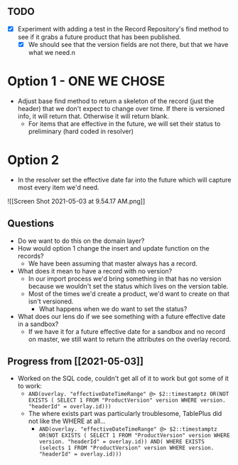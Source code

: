 ## TODO

- [x] Experiment with adding a test in the Record Repository's find method to see if it grabs a future product that has been published. 
	- [x] We should see that the version fields are not there, but that we have what we need.n

# Option 1 - ONE WE CHOSE
- Adjust base find method to return a skeleton of the record (just the header) that we don't expect to change over time. If there is versioned info, it will return that. Otherwise it will return blank. 
	- For items that are effective in the future, we will set their status to preliminary (hard coded in resolver)

# Option 2
- In the resolver set the effective date far into the future which will capture most every item we'd need. 

![[Screen Shot 2021-05-03 at 9.54.17 AM.png]]


## Questions
- Do we want to do this on the domain layer? 
- How would option 1 change the insert and update function on the records? 
	- We have been assuming that master always has a record.
- What does it mean to have a record with no version?
	- In our import process we'd bring something in that has no version because we wouldn't set the status which lives on the version table. 
	- Most of the times we'd create a product, we'd want to create on that isn't versioned. 
		- What happens when we do want to set the status? 
- What does our lens do if we see something with a future effective date in a sandbox?
	- If we have it for a future effective date for a sandbox and no record on master, we still want to return the attributes on the overlay record.


## Progress from [[2021-05-03]]
- Worked on the SQL code, couldn't get all of it to work but got some of it to work: 
	- `AND(overlay. "effectiveDateTimeRange" @> $2::timestamptz
		OR(NOT EXISTS (
				SELECT
					1 FROM "ProductVersion" version
				WHERE
					version. "headerId" = overlay.id)))`
	- The where exists part was particularly troublesome, TablePlus did not like the WHERE at all...
		- `AND(overlay. "effectiveDateTimeRange" @> $2::timestamptz
		OR(NOT EXISTS (
				SELECT
					1 FROM "ProductVersion" version
				WHERE
					version. "headerId" = overlay.id))
			AND(
WHERE
				EXISTS (selects 1 FROM "ProductVersion" version
				WHERE
					version. "headerId" = overlay.id)))`